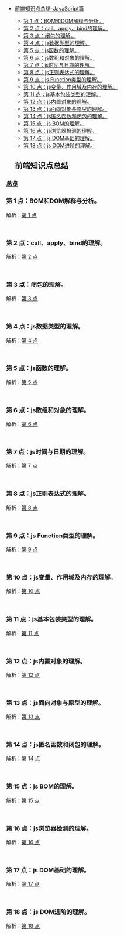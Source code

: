 - [前端知识点总结-JavaScript篇](#%E5%89%8D%E7%AB%AF%E7%9F%A5%E8%AF%86%E7%82%B9%E6%80%BB%E7%BB%93)
  - [第 1 点：BOM和DOM解释与分析。](#%E7%AC%AC-1-%E7%82%B9bom%E5%92%8Cdom%E8%A7%A3%E9%87%8A%E4%B8%8E%E5%88%86%E6%9E%90)
  - [第 2 点：call、apply、bind的理解。](#%E7%AC%AC-2-%E7%82%B9callapplybind%E7%9A%84%E7%90%86%E8%A7%A3)
  - [第 3 点：闭包的理解。](#%E7%AC%AC-3-%E7%82%B9%E9%97%AD%E5%8C%85%E7%9A%84%E7%90%86%E8%A7%A3)
  - [第 4 点：js数据类型的理解。](#%E7%AC%AC-4-%E7%82%B9js%E6%95%B0%E6%8D%AE%E7%B1%BB%E5%9E%8B%E7%9A%84%E7%90%86%E8%A7%A3)
  - [第 5 点：js函数的理解。](#%E7%AC%AC-5-%E7%82%B9js%E5%87%BD%E6%95%B0%E7%9A%84%E7%90%86%E8%A7%A3)
  - [第 6 点：js数组和对象的理解。](#%E7%AC%AC-6-%E7%82%B9js%E6%95%B0%E7%BB%84%E5%92%8C%E5%AF%B9%E8%B1%A1%E7%9A%84%E7%90%86%E8%A7%A3)
  - [第 7 点：js时间与日期的理解。](#%E7%AC%AC-7-%E7%82%B9js%E6%97%B6%E9%97%B4%E4%B8%8E%E6%97%A5%E6%9C%9F%E7%9A%84%E7%90%86%E8%A7%A3)
  - [第 8 点：js正则表达式的理解。](#%E7%AC%AC-8-%E7%82%B9js%E6%AD%A3%E5%88%99%E8%A1%A8%E8%BE%BE%E5%BC%8F%E7%9A%84%E7%90%86%E8%A7%A3)
  - [第 9 点：js Function类型的理解。](#%E7%AC%AC-9-%E7%82%B9js-function%E7%B1%BB%E5%9E%8B%E7%9A%84%E7%90%86%E8%A7%A3)
  - [第 10 点：js变量、作用域及内存的理解。](#%E7%AC%AC-10-%E7%82%B9js%E5%8F%98%E9%87%8F%E4%BD%9C%E7%94%A8%E5%9F%9F%E5%8F%8A%E5%86%85%E5%AD%98%E7%9A%84%E7%90%86%E8%A7%A3)
  - [第 11 点：js基本包装类型的理解。](#%E7%AC%AC-11-%E7%82%B9js%E5%9F%BA%E6%9C%AC%E5%8C%85%E8%A3%85%E7%B1%BB%E5%9E%8B%E7%9A%84%E7%90%86%E8%A7%A3)
  - [第 12 点：js内置对象的理解。](#%E7%AC%AC-12-%E7%82%B9js%E5%86%85%E7%BD%AE%E5%AF%B9%E8%B1%A1%E7%9A%84%E7%90%86%E8%A7%A3)
  - [第 13 点：js面向对象与原型的理解。](#%E7%AC%AC-13-%E7%82%B9js%E9%9D%A2%E5%90%91%E5%AF%B9%E8%B1%A1%E4%B8%8E%E5%8E%9F%E5%9E%8B%E7%9A%84%E7%90%86%E8%A7%A3)
  - [第 14 点：js匿名函数和闭包的理解。](#%E7%AC%AC-13-%E7%82%B9js%E9%9D%A2%E5%90%91%E5%AF%B9%E8%B1%A1%E4%B8%8E%E5%8E%9F%E5%9E%8B%E7%9A%84%E7%90%86%E8%A7%A3)
  - [第 15 点：js BOM的理解。](#%E7%AC%AC-15-%E7%82%B9js-bom%E7%9A%84%E7%90%86%E8%A7%A3)
  - [第 16 点：js浏览器检测的理解。](#%E7%AC%AC-16-%E7%82%B9js%E6%B5%8F%E8%A7%88%E5%99%A8%E6%A3%80%E6%B5%8B%E7%9A%84%E7%90%86%E8%A7%A3)
  - [第 17 点：js DOM基础的理解。](#%E7%AC%AC-17-%E7%82%B9js-dom%E5%9F%BA%E7%A1%80%E7%9A%84%E7%90%86%E8%A7%A3)
  - [第 18 点：js DOM进阶的理解。](#%E7%AC%AC-18-%E7%82%B9js-dom%E8%BF%9B%E9%98%B6%E7%9A%84%E7%90%86%E8%A7%A3)



  ## 前端知识点总结

### [总览](https://github.com/lotosv2010/front-end-summary/issues?q=is%3Aopen+is%3Aissue+label%3Asummary+label%3AJavaScript)

### 第 1 点：BOM和DOM解释与分析。

解析：[第 1 点](https://github.com/lotosv2010/front-end-summary/issues/2)

<br/>

### 第 2 点：call、apply、bind的理解。

解析：[第 2 点](https://github.com/lotosv2010/front-end-summary/issues/4)

<br/>

### 第 3 点：闭包的理解。

解析：[第 3 点](https://github.com/lotosv2010/front-end-summary/issues/6)

<br/>

### 第 4 点：js数据类型的理解。

解析：[第 4 点](https://github.com/lotosv2010/front-end-summary/issues/8)

<br/>

### 第 5 点：js函数的理解。

解析：[第 5 点](https://github.com/lotosv2010/front-end-summary/issues/10)

<br/>

### 第 6 点：js数组和对象的理解。

解析：[第 6 点](https://github.com/lotosv2010/front-end-summary/issues/12)

<br/>

### 第 7 点：js时间与日期的理解。

解析：[第 7 点](https://github.com/lotosv2010/front-end-summary/issues/14)

<br/>

### 第 8 点：js正则表达式的理解。

解析：[第 8 点](https://github.com/lotosv2010/front-end-summary/issues/16)

<br/>

### 第 9 点：js Function类型的理解。

解析：[第 9 点](https://github.com/lotosv2010/front-end-summary/issues/18)

<br/>

### 第 10 点：js变量、作用域及内存的理解。

解析：[第 10 点](https://github.com/lotosv2010/front-end-summary/issues/20)

<br/>

### 第 11 点：js基本包装类型的理解。

解析：[第 11 点](https://github.com/lotosv2010/front-end-summary/issues/22)

<br/>

### 第 12 点：js内置对象的理解。

解析：[第 12 点](https://github.com/lotosv2010/front-end-summary/issues/24)

<br/>

### 第 13 点：js面向对象与原型的理解。

解析：[第 13 点](https://github.com/lotosv2010/front-end-summary/issues/26)

<br/>

### 第 14 点：js匿名函数和闭包的理解。

解析：[第 14 点](https://github.com/lotosv2010/front-end-summary/issues/28)

<br/>

### 第 15 点：js BOM的理解。

解析：[第 15 点](https://github.com/lotosv2010/front-end-summary/issues/30)

<br/>

### 第 16 点：js浏览器检测的理解。

解析：[第 16 点](https://github.com/lotosv2010/front-end-summary/issues/32)

<br/>

### 第 17 点：js DOM基础的理解。

解析：[第 17 点](https://github.com/lotosv2010/front-end-summary/issues/34)

<br/>

### 第 18 点：js DOM进阶的理解。

解析：[第 18 点](https://github.com/lotosv2010/front-end-summary/issues/36)

<br/>
